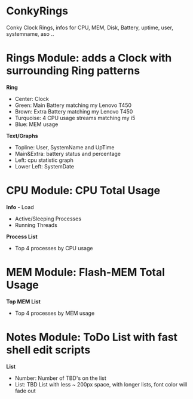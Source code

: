 # ConkyRings
Conky Clock Rings, infos for CPU, MEM, Disk, Battery, uptime, user, systemname, aso ..

# Rings Module: adds a Clock with surrounding Ring patterns
  __Ring__
  - Center: Clock
  - Green: Main Battery matching my Lenovo T450
  - Brown: Extra Battery matching my Lenovo T450
  - Turquoise: 4 CPU usage streams matching my i5  
  - Blue: MEM usage
  
  __Text/Graphs__
  - Topline: User, SystemName and UpTime
  - Main&Extra: battery status and percentage 
  - Left: cpu statistic graph
  - Lower Left: SystemDate
  
  # CPU Module: CPU Total Usage
  __Info__
    - Load
  - Active/Sleeping Processes
  - Running Threads

  __Process List__
  - Top 4 processes by CPU usage

  # MEM Module: Flash-MEM Total Usage
  __Top MEM List__
  - Top 4 processes by MEM usage

  # Notes Module: ToDo List with fast shell edit scripts
  __List__
  - Number: Number of TBD's on the list
  - List: TBD List with less ~ 200px space, with 
    longer lists, font color will fade out 
